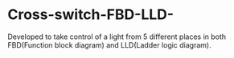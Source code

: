 # Cross-switch-FBD-LLD-
Developed to take control of a light from 5 different places in both FBD(Function block diagram) and LLD(Ladder logic diagram).
